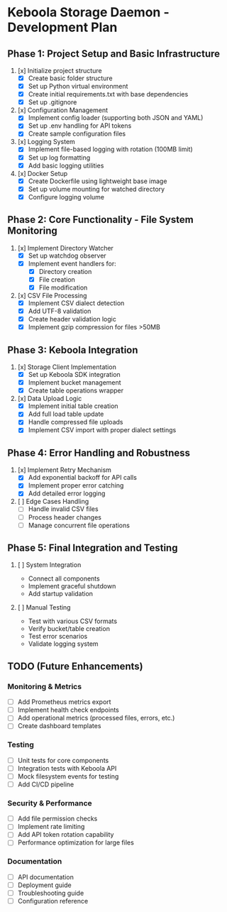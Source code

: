 # Keboola Storage Daemon - Development Plan

## Phase 1: Project Setup and Basic Infrastructure
1. [x] Initialize project structure
   - [x] Create basic folder structure
   - [x] Set up Python virtual environment
   - [x] Create initial requirements.txt with base dependencies
   - [x] Set up .gitignore

2. [x] Configuration Management
   - [x] Implement config loader (supporting both JSON and YAML)
   - [x] Set up .env handling for API tokens
   - [x] Create sample configuration files

3. [x] Logging System
   - [x] Implement file-based logging with rotation (100MB limit)
   - [x] Set up log formatting
   - [x] Add basic logging utilities

4. [x] Docker Setup
   - [x] Create Dockerfile using lightweight base image
   - [x] Set up volume mounting for watched directory
   - [x] Configure logging volume

## Phase 2: Core Functionality - File System Monitoring
1. [x] Implement Directory Watcher
   - [x] Set up watchdog observer
   - [x] Implement event handlers for:
     - [x] Directory creation
     - [x] File creation
     - [x] File modification

2. [x] CSV File Processing
   - [x] Implement CSV dialect detection
   - [x] Add UTF-8 validation
   - [x] Create header validation logic
   - [x] Implement gzip compression for files >50MB

## Phase 3: Keboola Integration
1. [x] Storage Client Implementation
   - [x] Set up Keboola SDK integration
   - [x] Implement bucket management
   - [x] Create table operations wrapper

2. [x] Data Upload Logic
   - [x] Implement initial table creation
   - [x] Add full load table update
   - [x] Handle compressed file uploads
   - [x] Implement CSV import with proper dialect settings

## Phase 4: Error Handling and Robustness
1. [x] Implement Retry Mechanism
   - [x] Add exponential backoff for API calls
   - [x] Implement proper error catching
   - [x] Add detailed error logging

2. [ ] Edge Cases Handling
   - [ ] Handle invalid CSV files
   - [ ] Process header changes
   - [ ] Manage concurrent file operations

## Phase 5: Final Integration and Testing
1. [ ] System Integration
   - Connect all components
   - Implement graceful shutdown
   - Add startup validation

2. [ ] Manual Testing
   - Test with various CSV formats
   - Verify bucket/table creation
   - Test error scenarios
   - Validate logging system

## TODO (Future Enhancements)

### Monitoring & Metrics
- [ ] Add Prometheus metrics export
- [ ] Implement health check endpoints
- [ ] Add operational metrics (processed files, errors, etc.)
- [ ] Create dashboard templates

### Testing
- [ ] Unit tests for core components
- [ ] Integration tests with Keboola API
- [ ] Mock filesystem events for testing
- [ ] Add CI/CD pipeline

### Security & Performance
- [ ] Add file permission checks
- [ ] Implement rate limiting
- [ ] Add API token rotation capability
- [ ] Performance optimization for large files

### Documentation
- [ ] API documentation
- [ ] Deployment guide
- [ ] Troubleshooting guide
- [ ] Configuration reference
